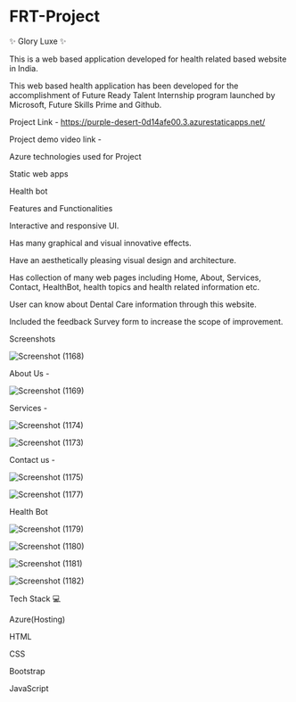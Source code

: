 # FRT-Project
✨ Glory Luxe ✨

This is a web based application developed for health related based website in India.

This web based health application has been developed for the accomplishment of Future Ready Talent Internship program launched by Microsoft, Future Skills Prime and Github.

Project Link - https://purple-desert-0d14afe00.3.azurestaticapps.net/

Project demo video link -

Azure technologies used for Project

Static web apps

Health bot

Features and Functionalities

Interactive and responsive UI.

Has many graphical and visual innovative effects.

Have an aesthetically pleasing visual design and architecture. 

Has collection of many web pages including Home, About, Services, Contact, HealthBot, health topics and health related information etc. 

User can know about Dental Care information through this website.

Included the feedback Survey form to increase the scope of improvement.

Screenshots

![Screenshot (1168)](https://github.com/NagubandiAlekhya/FRT-Project/assets/107664623/663440f1-46f5-49bc-9b11-0405cf005ab8)


About Us -

![Screenshot (1169)](https://github.com/NagubandiAlekhya/FRT-Project/assets/107664623/0410e132-a5e5-4798-9e16-e6a79a81150a)


Services -

![Screenshot (1174)](https://github.com/NagubandiAlekhya/FRT-Project/assets/107664623/4540f7de-21e6-439d-abbd-58a5771032fc)

![Screenshot (1173)](https://github.com/NagubandiAlekhya/FRT-Project/assets/107664623/835ce5f1-fd2d-4470-9ccd-64c1a48c1f93)


Contact us -

![Screenshot (1175)](https://github.com/NagubandiAlekhya/FRT-Project/assets/107664623/c594749f-e0d3-41e7-809b-011565469be1)

![Screenshot (1177)](https://github.com/NagubandiAlekhya/FRT-Project/assets/107664623/6b2dc419-f3ed-4db1-bf5d-13b1be654728)

Health Bot

![Screenshot (1179)](https://github.com/NagubandiAlekhya/FRT-Project/assets/107664623/7f321170-7481-4588-87cf-36575f9f1362)

![Screenshot (1180)](https://github.com/NagubandiAlekhya/FRT-Project/assets/107664623/46978c73-fefe-4383-a535-cbb46ebb3fea)

![Screenshot (1181)](https://github.com/NagubandiAlekhya/FRT-Project/assets/107664623/d6a7229c-a77d-4862-bbce-20e3d9af3fa7)

![Screenshot (1182)](https://github.com/NagubandiAlekhya/FRT-Project/assets/107664623/9548543e-5786-4a60-b794-f7ad0e8002d4)


Tech Stack 💻

Azure(Hosting)

HTML

CSS

Bootstrap

JavaScript
